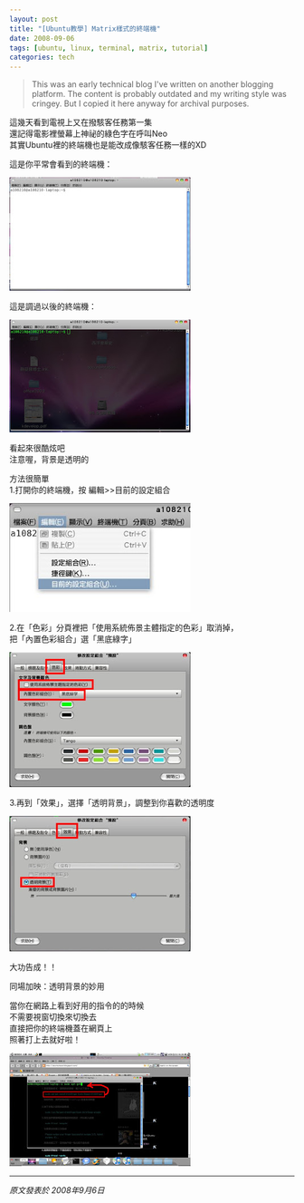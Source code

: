 ```yaml
---
layout: post
title: "[Ubuntu教學] Matrix樣式的終端機"
date: 2008-09-06
tags: [ubuntu, linux, terminal, matrix, tutorial]
categories: tech
---
```


> This was an early technical blog I've written on another blogging platform. The content is probably outdated and my writing style was cringey. But I copied it here anyway for archival purposes.

這幾天看到電視上又在撥駭客任務第一集  
還記得電影裡螢幕上神祕的綠色字在呼叫Neo  
其實Ubuntu裡的終端機也是能改成像駭客任務一樣的XD  
  
這是你平常會看到的終端機：  
  
![正常終端機](/blog_assets/ubuntu-matrix/terminal.jpg)
  
這是調過以後的終端機：  
  
![Matrix樣式終端機](/blog_assets/ubuntu-matrix/5.jpg)
  
看起來很酷炫吧  
注意喔，背景是透明的  
  
方法很簡單  
1.打開你的終端機，按 編輯>>目前的設定組合  
  
![終端機設定](/blog_assets/ubuntu-matrix/2.jpg)
  
2.在「色彩」分頁裡把「使用系統佈景主體指定的色彩」取消掉，  
把「內置色彩組合」選「黑底綠字」  
  
![色彩設定](/blog_assets/ubuntu-matrix/3.jpg)
  
3.再到「效果」，選擇「透明背景」，調整到你喜歡的透明度  
  
![效果設定](/blog_assets/ubuntu-matrix/4.jpg)
  
大功告成！！  
  
同場加映：透明背景的妙用  
  
當你在網路上看到好用的指令的的時候  
不需要視窗切換來切換去  
直接把你的終端機蓋在網頁上  
照著打上去就好啦！  
  
![透明背景實用範例](/blog_assets/ubuntu-matrix/Screenshot-4.jpg)

---

*原文發表於 2008年9月6日*
